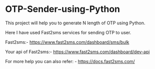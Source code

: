 # OTP-Sender-using-Python

This project will help you to generate N length of OTP using Python. 

Here I have used Fast2sms services for sending OTP to user.

Fast2sms:- https://www.fast2sms.com/dashboard/sms/bulk

Your api of Fast2sms:- https://www.fast2sms.com/dashboard/dev-api

For more help you can also refer: - https://docs.fast2sms.com/ 


